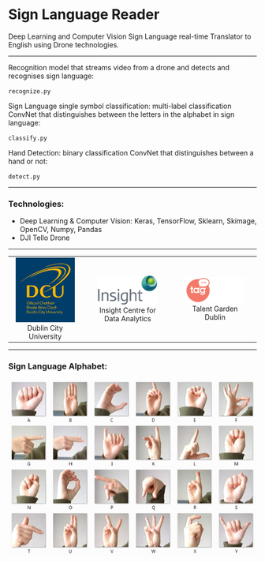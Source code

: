 # Sign Language Reader

Deep Learning and Computer Vision Sign Language real-time Translator to English using Drone technologies.

---

Recognition model that streams video from a drone and detects and recognises sign language:
```
recognize.py
```

Sign Language single symbol classification: multi-label classification ConvNet that distinguishes between the letters in the alphabet in sign language:
```
classify.py
```

Hand Detection: binary classification ConvNet that distinguishes between a hand or not:
```
detect.py
```

---

### Technologies:
* Deep Learning & Computer Vision: Keras, TensorFlow, Sklearn, Skimage, OpenCV, Numpy, Pandas
* DJI Tello Drone 

---

<table>
    <tr>
        <td align="center" width="200">
            <img src='img/dcu.png' width='120'/>
            <div style='word-wrap: break-word;width:120px'>Dublin City University</div></td>
        <td align="center" width="300">
            <img src='img/insight-centre.png' width='120'/>
            <div style='word-wrap: break-word;width:140px'>Insight Centre for Data Analytics</div>
        </td>
        <td align="center" width="300">
            <img src='img/talent-garden.png' width='120'/>
            <div style='word-wrap: break-word;width:120px'>Talent Garden Dublin</div>
        </td>
    </tr>
</table>

---

### Sign Language Alphabet:
<img src='img/letters.png' width='700'/>